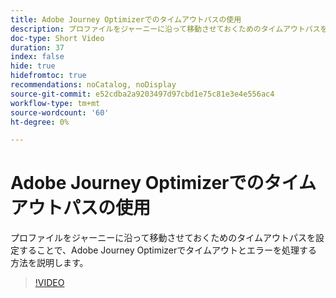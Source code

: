 ```yaml
---
title: Adobe Journey Optimizerでのタイムアウトパスの使用
description: プロファイルをジャーニーに沿って移動させておくためのタイムアウトパスを設定することで、Adobe Journey Optimizerでタイムアウトとエラーを処理する方法を説明します。
doc-type: Short Video
duration: 37
index: false
hide: true
hidefromtoc: true
recommendations: noCatalog, noDisplay
source-git-commit: e52cdba2a9203497d97cbd1e75c81e3e4e556ac4
workflow-type: tm+mt
source-wordcount: '60'
ht-degree: 0%

---
```



# Adobe Journey Optimizerでのタイムアウトパスの使用

プロファイルをジャーニーに沿って移動させておくためのタイムアウトパスを設定することで、Adobe Journey Optimizerでタイムアウトとエラーを処理する方法を説明します。

<!-- 62_S522_3442522_36_using-timeout-paths-in-adobe-journey-optimizer -->
>[!VIDEO](https://video.tv.adobe.com/v/3458213/?learn=on&enablevpops=true)
